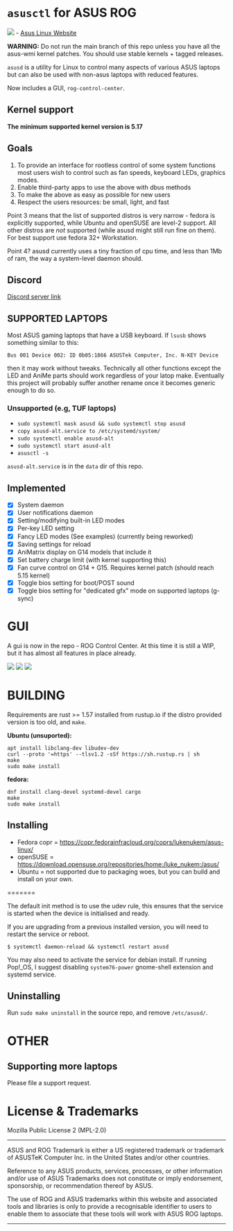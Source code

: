# `asusctl` for ASUS ROG

[![](https://www.paypalobjects.com/en_US/i/btn/btn_donate_LG.gif)](https://www.paypal.com/donate/?hosted_button_id=4V2DEPS7K6APC) - [Asus Linux Website](https://asus-linux.org/)

**WARNING:** Do not run the main branch of this repo unless you have all the asus-wmi kernel patches. You should use stable kernels + tagged releases.

`asusd` is a utility for Linux to control many aspects of various ASUS laptops
but can also be used with non-asus laptops with reduced features.

Now includes a GUI, `rog-control-center`.

## Kernel support

**The minimum supported kernel version is 5.17**

## Goals

1. To provide an interface for rootless control of some system functions most users wish to control such as fan speeds, keyboard LEDs, graphics modes.
2. Enable third-party apps to use the above with dbus methods
3. To make the above as easy as possible for new users
4. Respect the users resources: be small, light, and fast

Point 3 means that the list of supported distros is very narrow - fedora is explicitly
supported, while Ubuntu and openSUSE are level-2 support. All other distros are *not*
supported (while asusd might still run fine on them). For best support use fedora 32+ Workstation.

Point 4? asusd currently uses a tiny fraction of cpu time, and less than 1Mb of ram, the way
a system-level daemon should.

## Discord

[Discord server link](https://discord.gg/4ZKGd7Un5t)

## SUPPORTED LAPTOPS

Most ASUS gaming laptops that have a USB keyboard. If `lsusb` shows something similar
to this:

```
Bus 001 Device 002: ID 0b05:1866 ASUSTek Computer, Inc. N-KEY Device
```

then it may work without tweaks. Technically all other functions except the LED
and AniMe parts should work regardless of your latop make. Eventually this project
will probably suffer another rename once it becomes generic enough to do so.

### Unsupported (e.g, TUF laptops)

- `sudo systemctl mask asusd && sudo systemctl stop asusd`
- `copy asusd-alt.service to /etc/systemd/system/`
- `sudo systemctl enable asusd-alt`
- `sudo systemctl start asusd-alt`
- `asusctl -s`

`asusd-alt.service` is in the `data` dir of this repo.

## Implemented

- [X] System daemon
- [X] User notifications daemon
- [X] Setting/modifying built-in LED modes
- [X] Per-key LED setting
- [X] Fancy LED modes (See examples) (currently being reworked)
- [X] Saving settings for reload
- [X] AniMatrix display on G14 models that include it
- [X] Set battery charge limit (with kernel supporting this)
- [X] Fan curve control on G14 + G15. Requires kernel patch (should reach 5.15 kernel)
- [X] Toggle bios setting for boot/POST sound
- [X] Toggle bios setting for "dedicated gfx" mode on supported laptops (g-sync)

# GUI

A gui is now in the repo - ROG Control Center. At this time it is still a WIP, but it has almost all features in place already.

![](/extra/system.png)
![](/extra/fan-curves.png)
![](/extra/keyboard.png)

# BUILDING

Requirements are rust >= 1.57 installed from rustup.io if the distro provided version is too old, and `make`.

**Ubuntu (unsuported):**

    apt install libclang-dev libudev-dev
    curl --proto '=https' --tlsv1.2 -sSf https://sh.rustup.rs | sh
    make
    sudo make install

**fedora:**

    dnf install clang-devel systemd-devel cargo
    make
    sudo make install

## Installing
- Fedora copr = https://copr.fedorainfracloud.org/coprs/lukenukem/asus-linux/
- openSUSE = https://download.opensuse.org/repositories/home:/luke_nukem:/asus/
- Ubuntu = not supported due to packaging woes, but you can build and install on your own.

=======

The default init method is to use the udev rule, this ensures that the service is
started when the device is initialised and ready.

If you are upgrading from a previous installed version, you will need to restart the service or reboot.

```
$ systemctl daemon-reload && systemctl restart asusd
```

You may also need to activate the service for debian install. If running Pop!_OS, I suggest disabling `system76-power` gnome-shell extension and systemd service.

## Uninstalling

Run `sudo make uninstall` in the source repo, and remove `/etc/asusd/`.

# OTHER

## Supporting more laptops

Please file a support request.

# License & Trademarks

Mozilla Public License 2 (MPL-2.0)

---

ASUS and ROG Trademark is either a US registered trademark or trademark of ASUSTeK Computer Inc. in the United States and/or other countries.

Reference to any ASUS products, services, processes, or other information and/or use of ASUS Trademarks does not constitute or imply endorsement, sponsorship, or recommendation thereof by ASUS.

The use of ROG and ASUS trademarks within this website and associated tools and libraries is only to provide a recognisable identifier to users to enable them to associate that these tools will work with ASUS ROG laptops.

---
